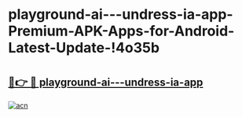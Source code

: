 # playground-ai---undress-ia-app-Premium-APK-Apps-for-Android-Latest-Update-!4o35b

# <h2><a href="https://0cxxw1.esa.edu.pl?title=playground-ai---undress-ia-app&ref=4o35b">🔗👉 🔴 playground-ai---undress-ia-app</a></h2>

[![acn](https://github.com/user-attachments/assets/0f9c940e-d8b0-45ae-aac7-cd30a18b3e1c)](https://0cxxw1.esa.edu.pl?title=playground-ai---undress-ia-app&ref=4o35b)

